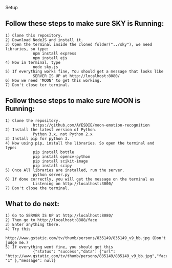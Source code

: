 Setup

##	Follow these steps to make sure SKY is Running:
	1) Clone this repository.
	2) Download NodeJS and install it.
	3) Open the terminal inside the cloned folder("../sky"), we need libraries, so type: 
				npm install express
				npm install ejs
	4) Now in terminal, type 
				node sky.js
	5) If everything works fine, You should get a message that looks like 
				SERVER IS UP at http://localhost:8080/
	6) Now we need 'MOON' to get this working.
	7) Don't close ter terminal.


##	Follow these steps to make sure MOON is Running:
	1) Clone the repository.
				https://github.com/AYESDIE/moon-emotion-recognition
	2) Install the latest version of Python. 
				Python 3.x, not Python 2.x
	3) Install pip for python 3.
	4) Now using pip, install the libraries. So open the terminal and type:
				pip install bottle
				pip install opencv-python
				pip install scikit-image
				pip install scipy
	5) Once All libraries are installed, run the server.
				python server.py
	6) If done correctly, you will get the message on the terminal as
				Listening on http://localhost:3000/
	7) Don't close the terminal.



##  What to do next:
	1) Go to SERVER IS UP at http://localhost:8080/
	2) Then go to http://localhost:8888/face
	3) Enter anything there.
	4) Try this 
				http://www.gstatic.com/tv/thumb/persons/835149/835149_v9_bb.jpg (Don't judge me.)
	5) If everything went fine, you should get this
				{"status": "success","data": {"url": "http://www.gstatic.com/tv/thumb/persons/835149/835149_v9_bb.jpg","faces": "1" },"message": null}
